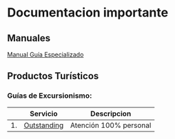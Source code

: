 # Documentacion importante

## Manuales
[Manual Guía Especializado]({{site.baseurl}}/01Manuales/02ManGuiaEspecializado.html)

## Productos Turísticos

### Guías de Excursionismo:
| |Servicio|Descripcion|
|--|--|--|
|1.| [Outstanding]({{site.baseurl}}/05Productos/01Outstanding.html)|Atención 100% personal|
